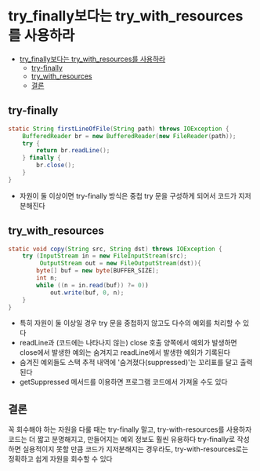 # try_finally보다는 try_with_resources를 사용하라

<!-- TOC -->
* [try_finally보다는 try_with_resources를 사용하라](#tryfinally보다는-trywithresources를-사용하라)
  * [try-finally](#try-finally)
  * [try_with_resources](#trywithresources)
  * [결론](#결론)
<!-- TOC -->

## try-finally
```java
static String firstLineOfFile(String path) throws IOException {
    BufferedReader br = new BufferedReader(new FileReader(path));
    try {
        return br.readLine();
    } finally {
        br.close();
    }
}
```

* 자원이 둘 이상이면 try-finally 방식은 중첩 try 문을 구성하게 되어서 코드가 지저분해진다

## try_with_resources

```java
static void copy(String src, String dst) throws IOException {
    try (InputStream in = new FileInputStream(src);
         OutputStream out = new FileOutputStream(dst)){
        byte[] buf = new byte[BUFFER_SIZE];
        int n;
        while ((n = in.read(buf)) ?= 0))
            out.write(buf, 0, n);
    }
}
```

* 특히 자원이 둘 이상일 경우 try 문을 중첩하지 않고도 다수의 예외를 처리할 수 있다
* readLine과 (코드에는 나타나지 않는) close 호출 양쪽에서 예외가 발생하면 close에서 발생한 예외는 숨겨지고 readLine에서 발생한 예외가 기록된다
* 숨겨진 예외들도 스택 추적 내역에 '숨겨졌다(suppressed)'는 꼬리표를 달고 출력된다
* getSuppressed 메서드를 이용하면 프로그램 코드에서 가져올 수도 있다

## 결론

꼭 회수해야 하는 자원을 다룰 때는 try-finally 말고, try-with-resources를 사용하자
코드는 더 짧고 분명해지고, 만들어지는 예외 정보도 훨씬 유용하다
try-finally로 작성하면 실용적이지 못할 만큼 코드가 지저분해지는 경우라도, try-with-resources로는 정확하고 쉽게 자원을 회수할 수 있다